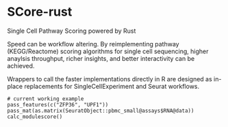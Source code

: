 # SCore-rust
Single Cell Pathway Scoring powered by Rust

Speed can be workflow altering. By reimplementing pathway (KEGG/Reactome) scoring algorithms for single cell sequencing, higher anaylsis throughput, richer insights, and better interactivity can be achieved.

Wrappers to call the faster implementations directly in R are designed as in-place replacements for SingleCellExperiment and Seurat workflows.

```
# current working example
pass_features(c("ZFP36", "UPF1"))
pass_mat(as.matrix(SeuratObject::pbmc_small@assays$RNA@data))
calc_modulescore()
```
